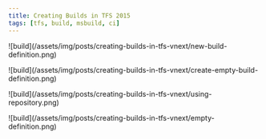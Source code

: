 ```yaml
---
title: Creating Builds in TFS 2015
tags: [tfs, build, msbuild, ci]
---
```


![build]\(/assets/img/posts/creating-builds-in-tfs-vnext/new-build-definition.png)

![build]\(/assets/img/posts/creating-builds-in-tfs-vnext/create-empty-build-definition.png)

![build]\(/assets/img/posts/creating-builds-in-tfs-vnext/using-repository.png)

![build]\(/assets/img/posts/creating-builds-in-tfs-vnext/empty-definition.png)
